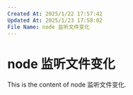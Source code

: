 ```yaml
---
Created At: 2025/1/22 17:57:42
Updated At: 2025/1/23 17:58:02
File Name: node 监听文件变化
---
```


# node 监听文件变化

<!-- This is the content of node 监听文件变化. -->
<!-- This is the content of node 监听文件变化. -->
This is the content of node 监听文件变化.
